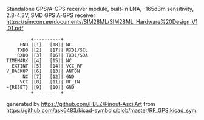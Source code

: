 Standalone GPS/A-GPS receiver module, built-in LNA, -165dBm sensitivity, 2.8-4.3V, SMD
GPS A-GPS receiver
https://simcom.ee/documents/SIM28ML/SIM28ML_Hardware%20Design_V1.01.pdf


	         +----------+
	     GND |[1]   [18]| NC
	    TXD0 |[2]   [17]| RXD1/SCL
	    RXD0 |[3]   [16]| TXD1/SDA
	TIMEMARK |[4]   [15]| NC
	  EXTINT |[5]   [14]| VCC_RF
	V_BACKUP |[6]   [13]| ANTON
	      NC |[7]   [12]| GND
	     VCC |[8]   [11]| RF_IN
	~{RESET} |[9]   [10]| GND
	         +----------+


generated by https://github.com/FBEZ/Pinout-AsciiArt from https://github.com/ask6483/kicad-symbols/blob/master/RF_GPS.kicad_sym